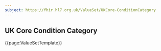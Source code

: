 ```yaml
---
subject: https://fhir.hl7.org.uk/ValueSet/UKCore-ConditionCategory
---
```

## UK Core Condition Category

{{page:ValueSetTemplate}}